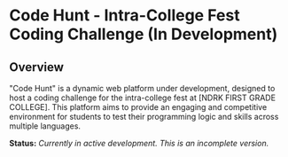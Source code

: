 # Code Hunt - Intra-College Fest Coding Challenge (In Development)

## Overview

"Code Hunt" is a dynamic web platform under development, designed to host a coding challenge for the intra-college fest at [NDRK FIRST GRADE COLLEGE]. This platform aims to provide an engaging and competitive environment for students to test their programming logic and skills across multiple languages.

**Status:** *Currently in active development. This is an incomplete version.*
